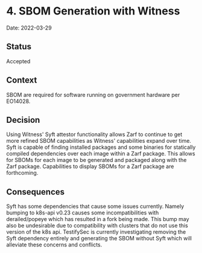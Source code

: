 # 4. SBOM Generation with Witness

Date: 2022-03-29

## Status

Accepted

## Context

SBOM are required for software running on government hardware per EO14028.

## Decision

Using Witness' Syft attestor functionality allows Zarf to continue to get more refined SBOM capabilities as Witness' capabilities expand over time. Syft is capable of finding installed packages and some binaries for statically compiled dependencies over each image within a Zarf package. This allows for SBOMs for each image to be generated and packaged along with the Zarf package.  Capabilities to display SBOMs for a Zarf package are forthcoming.

## Consequences

Syft has some dependencies that cause some issues currently.  Namely bumping to k8s-api v0.23 causes some incompatibilities with derailed/popeye which has resulted in a fork being made.  This bump may also be undesirable due to compatibility with clusters that do not use this version of the k8s api.  TestifySec is currently investigating removing the Syft dependency entirely and generating the SBOM without Syft which will alleviate these concerns and conflicts.
